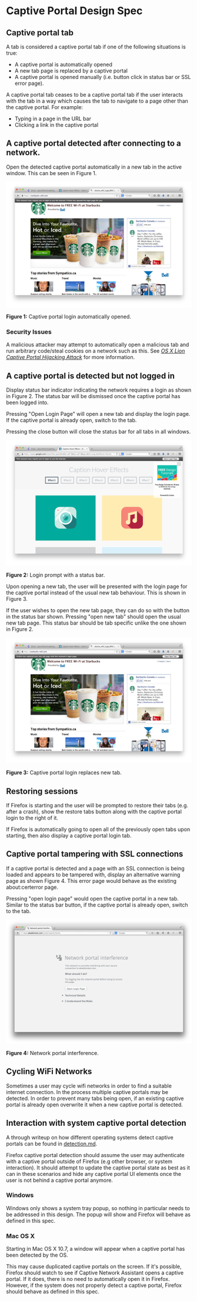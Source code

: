 # Captive Portal Design Spec

## Captive portal tab

A tab is considered a captive portal tab if one of the following situations is
true:
- A captive portal is automatically opened
- A new tab page is replaced by a captive portal
- A captive portal is opened manually (i.e. button click in status bar or SSL
  error page).

A captive portal tab ceases to be a captive portal tab if the user interacts
with the tab in a way which causes the tab to navigate to a page other than the
captive portal. For example:
- Typing in a page in the URL bar
- Clicking a link in the captive portal


## A captive portal detected after connecting to a network.

Open the detected captive portal automatically in a new tab in the active window.
This can be seen in Figure 1.

![](wifi.login.auto.tab.png)

**Figure 1:** Captive portal login automatically opened.

### Security Issues

A malicious attacker may attempt to automatically open a malicious tab and run
arbitrary code/steal cookies on a network such as this. See
*[OS X Lion Captive Portal Hijacking Attack][cnaHijack]* for more information.

[cnaHijack]:http://www.infosecisland.com/blogview/17138-OS-X-Lion-Captive-Portal-Hijacking-Attack.html


## A captive portal is detected but not logged in

Display status bar indicator indicating the network requires a login as shown in
Figure 2. The status bar will be dismissed once the captive portal has been
logged into.

Pressing "Open Login Page" will open a new tab and display the login page.
If the captive portal is already open, switch to the tab.

Pressing the close button will close the status bar for all tabs in all windows.

![](status.bar.open.login.png)

**Figure 2:** Login prompt with a status bar.

Upon opening a new tab, the user will be presented with the login page for the
captive portal instead of the usual new tab behaviour. This is shown in
Figure 3.

If the user wishes to open the new tab page, they can do so with the button in
the status bar shown. Pressing "open new tab" should open the usual new tab
page. This status bar should be tab specific unlike the one shown in Figure 2.

![](wifi.login.new.tab.png)

**Figure 3:** Captive portal login replaces new tab.

## Restoring sessions

If Firefox is starting and the user will be prompted to restore their tabs
(e.g. after a crash), show the restore tabs button along with the captive portal
login to the right of it.

If Firefox is automatically going to open all of the previously open tabs upon
starting, then also display a captive portal login tab.

## Captive portal tampering with SSL connections

If a captive portal is detected and a page with an SSL connection is being
loaded and appears to be tampered with, display an alternative warning page
as shown Figure 4. This error page would behave as the existing about:certerror
page.

Pressing "open login page" would open the captive portal in a new tab. Similar
to the status bar button, if the captive portal is already open, switch to the
tab.

![](network.portal.interference.png)

**Figure 4:** Network portal interference.

## Cycling WiFi Networks

Sometimes a user may cycle wifi networks in order to find a suitable internet
connection. In the process multiple captive portals may be detected. In order
to prevent many tabs being open, if an existing captive portal is already open
overwrite it when a new captive portal is detected.


## Interaction with system captive portal detection

A through writeup on how different operating systems detect captive portals can
be found in [detection.md](../detection.md).

Firefox captive portal detection should assume the user may authenticate with
a captive portal outside of Firefox (e.g other browser, or system interaction).
It should attempt to update the captive portal state as best as it can in these
scenarios and hide any captive portal UI elements once the user is not behind
a captive portal anymore.

### Windows

Windows only shows a system tray popup, so nothing in particular needs to be
addressed in this design. The popup will show and Firefox will behave as defined
in this spec.

### Mac OS X

Starting in Mac OS X 10.7, a window will appear when a captive portal has been
detected by the OS.

This may cause duplicated captive portals on the screen. If it's possible,
Firefox should watch to see if Captive Network Assistant opens a captive portal.
If it does, there is no need to automatically open it in Firefox. However, if
the system does not properly detect a captive portal, Firefox should behave as
defined in this spec.
